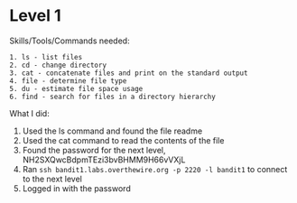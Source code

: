 # Level 1

Skills/Tools/Commands needed:
```
1. ls - list files
2. cd - change directory
3. cat - concatenate files and print on the standard output
4. file - determine file type
5. du - estimate file space usage
6. find - search for files in a directory hierarchy
```

What I did:
1. Used the ls command and found the file readme
2. Used the cat command to read the contents of the file
3. Found the password for the next level, NH2SXQwcBdpmTEzi3bvBHMM9H66vVXjL
4. Ran `ssh bandit1.labs.overthewire.org -p 2220 -l bandit1` to connect to the next level
5. Logged in with the password